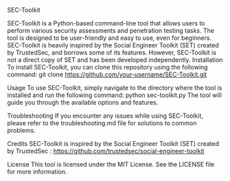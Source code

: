SEC-Toolkit

SEC-Toolkit is a Python-based command-line tool that allows users to perform various security assessments and penetration testing tasks. The tool is designed to be user-friendly and easy to use, even for beginners.
SEC-Toolkit is heavily inspired by the Social Engineer Toolkit (SET) created by TrustedSec, and borrows some of its features. However, SEC-Toolkit is not a direct copy of SET and has been developed independently.
Installation
To install SEC-Toolkit, you can clone this repository using the following command:
git clone https://github.com/your-username/SEC-Toolkit.git 

Usage
To use SEC-Toolkit, simply navigate to the directory where the tool is installed and run the following command:
python sec-toolkit.py 
The tool will guide you through the available options and features.

Troubleshooting
If you encounter any issues while using SEC-Toolkit, please refer to the troubleshooting.md file for solutions to common problems.

Credits
SEC-Toolkit is inspired by the Social Engineer Toolkit (SET) created by TrustedSec : https://github.com/trustedsec/social-engineer-toolkit

License
This tool is licensed under the MIT License. See the LICENSE file for more information.
